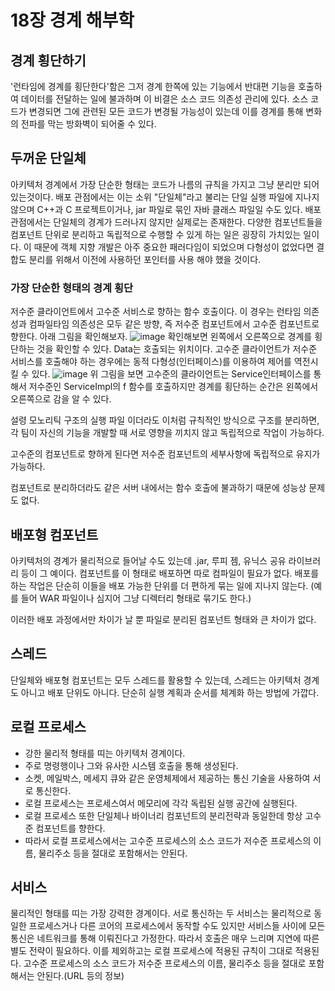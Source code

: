 ﻿# 18장 경계 해부학
## 경계 횡단하기
'런타임에 경계를 횡단한다'함은 그저 경계 한쪽에 있는 기능에서 반대편 기능을 호출하여 데이터를 전달하는 일에 불과하며 이 비결은 소스 코드 의존성 관리에 있다.
소스 코드가 변경되면 그에 관련된 모든 코드가 변경될 가능성이 있는데 이를 경계를 통해 변화의 전파를 막는 방화벽이 되어줄 수 있다.

## 두꺼운 단일체
아키텍처 경계에서 가장 단순한 형태는 코드가 나름의 규칙을 가지고 그냥 분리만 되어 있는것이다.
배포 관점에서는 이는 소위 "단일체"라고 불리는 단일 실행 파일에 지나지 않으며 C++과 C 프로젝트이거나, jar 파일로 묶인 자바 클래스 파일일 수도 있다.
배포 관점에서는 단일체의 경계가 드러나지 않지만 실제로는 존재한다.
다양한 컴포넌트들을 컴포넌트 단위로 분리하고 독립적으로 수행할 수 있게 하는 일은 굉장히 가치있는 일이다. 이 때문에 객체 지향 개발은 아주 중요한 패러다임이 되었으며 다형성이 없었다면 결합도 분리를 위해서 이전에 사용하던 포인터를 사용 해야 했을 것이다.

### 가장 단순한 형태의 경계 횡단
저수준 클라이언트에서 고수준 서비스로 향하는 함수 호출이다. 이 경우는 런타임 의존성과 컴파일타임 의존성은 모두 같은 방향, 즉 저수준 컴포넌트에서 고수준 컴포넌트로 향한다.
아래 그림을 확인해보자.
![image](https://user-images.githubusercontent.com/45382126/154337234-89d3d522-c80a-46ce-8592-a5ac3877cdf1.png)
확인해보면 왼쪽에서 오른쪽으로 경계를 횡단하는 것을 확인할 수 있다.
Data는 호출되는 위치이다.
고수준 클라이언트가 저수준 서비스를 호출해야 하는 경우에는 동적 다형성(인터페이스)를 이용하여 제어를 역전시킬 수 있다.
![image](https://user-images.githubusercontent.com/45382126/154337724-d54dc68b-0cea-4212-9c43-b4612436f143.png)
위 그림을 보면 고수준의 클라이언트는 Service인터페이스를 통해서 저수준인 ServiceImpl의 f 함수를 호출하지만 경계를 횡단하는 순간은 왼쪽에서 오른쪽으로 감을 알 수 있다.

설령 모노리틱 구조의 실행 파일 이더라도 이처럼 규칙적인 방식으로 구조를 분리하면, 각 팀이 자신의 기능을 개발할 때 서로 영향을 끼치지 않고 독립적으로 작업이 가능하다.

고수준의 컴포넌트로 향하게 된다면 저수준 컴포넌트의 세부사항에 독립적으로 유지가 가능하다.

컴포넌트로 분리하더라도 같은 서버 내에서는 함수 호출에 불과하기 때문에 성능상 문제도 없다.

## 배포형 컴포넌트
아키텍처의 경계가 물리적으로 들어날 수도 있는데 .jar, 루피 젬, 유닉스 공유 라이브러리 등이 그 예이다. 컴포넌트를 이 형태로 배포하면 따로 컴파일이 필요가 없다.
배포를 하는 작업은 단순히 이들을 배포 가능한 단위를 더 편하게 묶는 일에 지나지 않는다.
(예를 들어 WAR 파일이나 심지어 그냥 디렉터리 형태로 묶기도 한다.)

이러한 배포 과정에서만 차이가 날 뿐 파일로 분리된 컴포넌트 형태와 큰 차이가 없다.

## 스레드
단일체와 배포형 컴포넌트는 모두 스레드를 활용할 수 있는데, 스레드는 아키텍처 경계도 아니고 배포 단위도 아니다.
단순히 실행 계획과 순서를 체계화 하는 방법에 가깝다.

## 로컬 프로세스
- 강한 물리적 형태를 띠는 아키텍처 경계이다.
- 주로 명령행이나 그와 유사한 시스템 호출을 통해 생성된다.
- 소켓, 메일박스, 메세지 큐와 같은 운영체제에서 제공하는 통신 기술을 사용하여 서로 통신한다.
- 로컬 프로세스는 프로세스여서 메모리에 각각 독립된 실행 공간에 실행된다.
- 로컬 프로세스 또한 단일체나 바이너리 컴포넌트의 분리전략과 동일한데 항상 고수준 컴포넌트를 향한다.
- 따라서 로컬 프로세스에서는 고수준 프로세스의 소스 코드가 저수준 프로세스의 이름, 물리주소 등을 절대로 포함해서는 안된다.

## 서비스
물리적인 형태를 띠는 가장 강력한 경계이다.
서로 통신하는 두 서비스는 물리적으로 동일한 프로세스거나 다른 코어의 프로세스에서 동작할 수도 있지만 서비스들 사이에 모든 통신은 네트워크를 통해 이뤄진다고 가정한다.
따라서 호출은 매우 느리며 지연에 따른 별도 전략이 필요하다.
이를 제외하고는 로컬 프로세스에 적용된 규칙이 그대로 적용된다.
고수준 프로세스의 소스 코드가 저수준 프로세스의 이름, 물리주소 등을 절대로 포함해서는 안된다.(URL 등의 정보)
